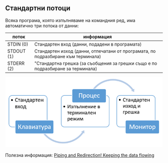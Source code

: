## Стандартни потоци

Всяка програма, която изпълняваме на командния ред, има автоматично три потока от данни:

| поток      | информация                                                                        |
|------------|-----------------------------------------------------------------------------------|
| STDIN (0)  | Стандартен вход (данни, подадени в програмата)                                    |
| STDOUT (1) | Стандартен изход (данни, отпечатани от програмата, по подразбиране към терминала) |
| STDERR (2) | "Стандартна грешка (за съобщения за грешки също е по подразбиране за терминала)   |
 
![11.png](11.png)   

Полезна информация:
[Piping and Redirection! Keeping the data flowing](https://ryanstutorials.net/linuxtutorial/piping.php)

 